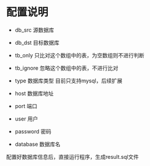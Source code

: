 # 配置说明

- db_src 源数据库
- db_dst 目标数据库
- tb_only 只比对这个数组中的表，为空数组则不进行判断
- tb_ignore 忽略这个数组中的表，不进行比对

- type 数据库类型 目前只支持mysql，后续扩展
- host 数据库地址
- port 端口
- user 用户
- password 密码
- database 数据库名

配置好数据库信息后，直接运行程序，生成result.sql文件
